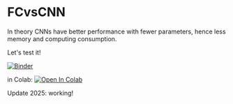 # FCvsCNN

In theory CNNs have better performance with fewer parameters, hence less memory and computing consumption.

Let's test it!

[![Binder](https://mybinder.org/badge_logo.svg)](https://mybinder.org/v2/gh/knave88/FCvsCNN/HEAD?filepath=mnist_DEMO.ipynb)


 in Colab:
[![Open In Colab](https://colab.research.google.com/assets/colab-badge.svg)](https://colab.research.google.com/github/knave88/FCvsCNN/blob/main/POB_Lab14_mnist_2025.ipynb)



Update 2025: working!
